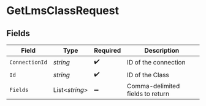 # GetLmsClassRequest


## Fields

| Field                            | Type                             | Required                         | Description                      |
| -------------------------------- | -------------------------------- | -------------------------------- | -------------------------------- |
| `ConnectionId`                   | *string*                         | :heavy_check_mark:               | ID of the connection             |
| `Id`                             | *string*                         | :heavy_check_mark:               | ID of the Class                  |
| `Fields`                         | List<*string*>                   | :heavy_minus_sign:               | Comma-delimited fields to return |